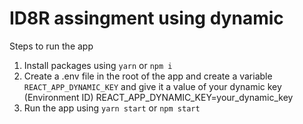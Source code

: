 # ID8R assingment using dynamic

Steps to run the app

1. Install packages using `yarn` or `npm i`
2. Create a .env file in the root of the app and create a variable `REACT_APP_DYNAMIC_KEY` and give it a value of your dynamic key (Environment ID)
  REACT_APP_DYNAMIC_KEY=your_dynamic_key
3. Run the app using `yarn start` or `npm start`
